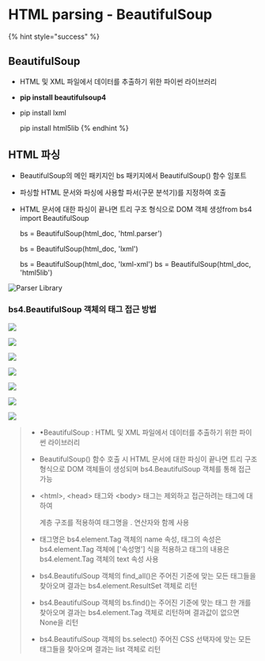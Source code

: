 # HTML parsing - BeautifulSoup

{% hint style="success" %}
## BeautifulSoup

* HTML 및 XML 파일에서 데이터를 추출하기 위한 파이썬 라이브러리
* **pip install beautifulsoup4**
* pip install lxml

  pip install html5lib
{% endhint %}

## HTML 파싱

* BeautifulSoup의 메인 패키지인 bs 패키지에서 BeautifulSoup\(\) 함수 임포트
* 파싱할 HTML 문서와 파싱에 사용할 파서\(구문 분석기\)를 지정하여 호출
* HTML 문서에 대한 파싱이 끝나면 트리 구조 형식으로 DOM 객체 생성from bs4 import BeautifulSoup

  bs = BeautifulSoup\(html\_doc, 'html.parser'\)

  bs = BeautifulSoup\(html\_doc, 'lxml'\)

  bs = BeautifulSoup\(html\_doc, 'lxml-xml'\)  bs = BeautifulSoup\(html\_doc, 'html5lib'\)

![Parser Library](../.gitbook/assets/image%20%28271%29.png)

### bs4.BeautifulSoup 객체의 태그 접근 방법

![](../.gitbook/assets/image%20%28229%29.png)

![](../.gitbook/assets/image%20%28268%29.png)

![](../.gitbook/assets/image%20%28261%29.png)

![](../.gitbook/assets/image%20%28269%29.png)

![](../.gitbook/assets/image%20%28263%29.png)

![](../.gitbook/assets/image%20%28274%29.png)

![](../.gitbook/assets/image%20%28228%29.png)

> * •BeautifulSoup : HTML 및 XML 파일에서 데이터를 추출하기  위한 파이썬 라이브러리
> * BeautifulSoup\(\) 함수 호출 시 HTML 문서에 대한 파싱이  끝나면 트리 구조 형식으로 DOM 객체들이 생성되며  bs4.BeautifulSoup 객체를 통해 접근 가능
> * &lt;html&gt;, &lt;head&gt; 태그와 &lt;body&gt; 태그는 제외하고 접근하려는  태그에 대하여
>
>   계층 구조를 적용하여 태그명을 . 연산자와 함께 사용
>
> * 태그명은 bs4.element.Tag 객체의 name 속성, 태그의 속성은  bs4.element.Tag 객체에 \['속성명'\] 식을 적용하고 태그의  내용은 bs4.element.Tag 객체의 text 속성 사용
> * bs4.BeautifulSoup 객체의 find\_all\(\)은 주어진 기준에 맞는 모든 태그들을 찾아오며 결과는 bs4.element.ResultSet 객체로 리턴
> *  bs4.BeautifulSoup 객체의 bs.find\(\)는 주어진 기준에 맞는 태그 한 개를 찾아오며 결과는 bs4.element.Tag 객체로 리턴하며 결과값이 없으면 None을 리턴 
> * bs4.BeautifulSoup 객체의 bs.select\(\) 주어진 CSS 선택자에 맞는 모든 태그들을 찾아오며 결과는 list 객체로 리턴

